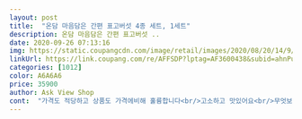 ```yaml
---
layout: post 
title:  "온담 마음담은 간편 표고버섯 4종 세트, 1세트" 
description: 온담 마음담은 간편 표고버섯 ..
date: 2020-09-26 07:13:16 
img: https://static.coupangcdn.com/image/retail/images/2020/08/20/14/9/cc69711e-aec8-4e04-a714-2d8080d9dc44.jpg 
linkUrl: https://link.coupang.com/re/AFFSDP?lptag=AF3600438&subid=ahnPublicAsk&pageKey=1982421213&itemId=3372636488&vendorItemId=71359342504&traceid=V0-113-c98801c9694aa075 
categories: [1012] 
color: A6A6A6 
price: 35900 
author: Ask View Shop 
cont:  "가격도 적당하고 상품도 가격에비해 훌륭합니다<br/>고소하고 맛있어요<br/>무엇보다도 상품 크기가 아주 짱입니다 ㅎㅎ<br/>박스도 큼직해서 선물할 맛 나는거 같아요<br/>버섯차라는 편견 없이 먹어도 될 것 같아요<br/>상품정말 맘에 듭니다<br/>새벽에 받아서 아침에 인사 드리고<br/>선물 할껀데 크기가 커서 받는분이 기분 좋을듯 싶어요 ㅋㅋ<br/>지인 드리려고 급히 샀는데 좋아하시네요<br/>차도 마셔봤어요<br/>최고입니다<br/>추석 선물용으로 구매했는데 다양한용도로 사용 할 수있게 되어있어서 좋았습니다<br/>포장도 고급스럽고 내용물이 아주 알차요ㅋ<br/>표고버섯 싫어해서 차마시기 싫었는데<br/>" 
---
```

